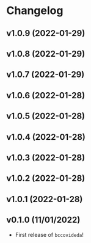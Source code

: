 # Changelog

<!--next-version-placeholder-->

## v1.0.9 (2022-01-29)


## v1.0.8 (2022-01-29)


## v1.0.7 (2022-01-29)


## v1.0.6 (2022-01-28)


## v1.0.5 (2022-01-28)


## v1.0.4 (2022-01-28)


## v1.0.3 (2022-01-28)


## v1.0.2 (2022-01-28)


## v1.0.1 (2022-01-28)


## v0.1.0 (11/01/2022)

- First release of `bccovideda`!